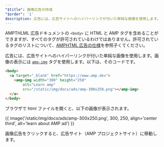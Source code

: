 ```yaml
---
"$title": 画像広告の作成
"$order": '1'
description: 広告には、広告サイトへのハイパーリンクが付いた単純な画像を使用します。画像の表示には amp-img タグを使用します。以下は、そのコードです。
---
```


AMPTHLML 広告ドキュメントの `<body>` に HTML と AMP タグを含めることができますが、すべてのタグが許可されているわけではありません。許可されているタグのリストについて、[AMPHTML 広告の仕様](../../../../documentation/guides-and-tutorials/learn/a4a_spec.md#allowed-amp-extensions-and-builtins)を参照子くてください。

広告には、広告サイトへのハイパーリンクが付いた単純な画像を使用します。画像の表示には [`amp-img`](../../../../documentation/components/reference/amp-img.md) タグを使用します。以下は、そのコードです。

```html
<body>
  <a target="_blank" href="https://www.amp.dev">
    <amp-img width="300" height="250"
        alt="Learn amp"
        src="/static/img/docs/ads/amp-300x250.png"></amp-img>
  </a>
</body>
```

ブラウザで html ファイルを開くと、以下の画像が表示されます。

{{ image('/static/img/docs/ads/amp-300x250.png', 300, 250, align='center third', alt='learn about AMP ad') }}

画像広告をクリックすると、広告サイト（AMP プロジェクトサイト）に移動します。
